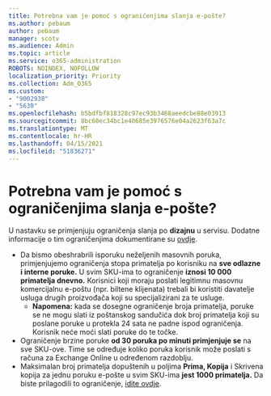 ```yaml
---
title: Potrebna vam je pomoć s ograničenjima slanja e-pošte?
ms.author: pebaum
author: pebaum
manager: scotv
ms.audience: Admin
ms.topic: article
ms.service: o365-administration
ROBOTS: NOINDEX, NOFOLLOW
localization_priority: Priority
ms.collection: Adm_O365
ms.custom:
- "9002938"
- "5630"
ms.openlocfilehash: b5bdfbf818328c97ec93b3468aeedcbe88e03913
ms.sourcegitcommit: 8bc60ec34bc1e40685e3976576e04a2623f63a7c
ms.translationtype: MT
ms.contentlocale: hr-HR
ms.lasthandoff: 04/15/2021
ms.locfileid: "51836271"
---
```

# <a name="need-help-with-email-sending-limits"></a>Potrebna vam je pomoć s ograničenjima slanja e-pošte?

U nastavku se primjenjuju ograničenja slanja po **dizajnu** u servisu. Dodatne informacije o tim ograničenjima dokumentirane su [ovdje](https://docs.microsoft.com/office365/servicedescriptions/exchange-online-service-description/exchange-online-limits#receiving-and-sending-limits).

- Da bismo obeshrabrili isporuku neželjenih masovnih poruka, primjenjujemo ograničenja stopa primatelja po korisniku na **sve odlazne i interne poruke.** U svim SKU-ima to ograničenje **iznosi 10 000 primatelja dnevno.**  Korisnici koji moraju poslati legitimnu masovnu komercijalnu e-poštu (npr. biltene klijenata) trebali bi koristiti davatelje usluga drugih proizvođača koji su specijalizirani za te usluge.
    - **Napomena:** kada se dosegne ograničenje broja primatelja, poruke se ne mogu slati iz poštanskog sandučića dok broj primatelja koji su poslane poruke u protekla 24 sata ne padne ispod ograničenja. Korisnik neće moći slati poruke do te točke.
- Ograničenje brzine poruke **od 30 poruka po minuti primjenjuje se** na sve SKU-ove. Time se određuje koliko poruka korisnik može poslati s računa za Exchange Online u određenom razdoblju.
- Maksimalan broj primatelja dopuštenih u poljima **Prima, Kopija** i Skrivena kopija za jednu poruku e-pošte u svim SKU-ima **jest 1000 primatelja.** Da biste prilagodili to ograničenje, [idite ovdje](https://techcommunity.microsoft.com/t5/exchange-team-blog/customizable-recipient-limits-in-office-365/ba-p/1183228).
